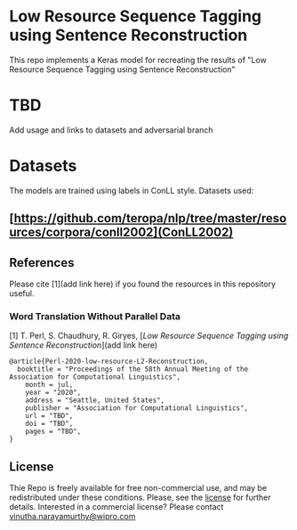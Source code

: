 # Low Resource Sequence Tagging using Sentence Reconstruction
This repo implements a Keras model for recreating the results of "Low Resource Sequence Tagging using Sentence Reconstruction"
 
# TBD 
Add usage and links to datasets and adversarial branch

# Datasets
The models are trained using labels in ConLL style. 
Datasets used: 
## [https://github.com/teropa/nlp/tree/master/resources/corpora/conll2002](ConLL2002)
## References
Please cite [1](add link here) if you found the resources in this repository useful.

### Word Translation Without Parallel Data

[1] T. Perl, S. Chaudhury, R. Giryes, [*Low Resource Sequence Tagging using Sentence Reconstruction*](add link here)

```
@article{Perl-2020-low-resource-L2-Reconstruction,
  booktitle = "Proceedings of the 58th Annual Meeting of the Association for Computational Linguistics",
    month = jul,
    year = "2020",
    address = "Seattle, United States",
    publisher = "Association for Computational Linguistics",
    url = "TBD",
    doi = "TBD",
    pages = "TBD",
}
```


## License
Thie Repo is freely available for free non-commercial use, and may be redistributed under these conditions. Please, see the [license](LICENSE) for further details. Interested in a commercial license? Please contact vinutha.narayamurthy@wipro.com
